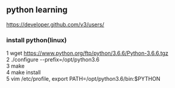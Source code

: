 ## python learning  
https://developer.github.com/v3/users/  

### install python(linux)  
1 wget  https://www.python.org/ftp/python/3.6.6/Python-3.6.6.tgz  
2 ./configure --prefix=/opt/python3.6  
3 make  
4 make install  
5 vim /etc/profile, export PATH=/opt/python3.6/bin:$PYTHON  

